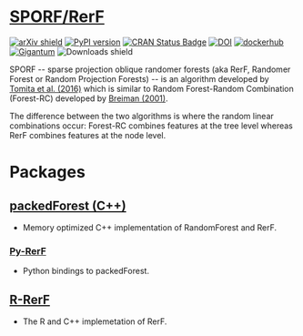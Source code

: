 # [SPORF/RerF](https://neurodata.io/sporf)

[![arXiv shield](https://img.shields.io/badge/arXiv-1506.03410-red.svg?style=flat)](https://arxiv.org/abs/1506.03410)
[![PyPI version](https://badge.fury.io/py/rerf.svg)](https://badge.fury.io/py/rerf)
[![CRAN Status Badge](https://www.r-pkg.org/badges/version/rerf)](https://cran.r-project.org/package=rerf)
[![DOI](https://zenodo.org/badge/DOI/10.5281/zenodo.2595524.svg)](https://doi.org/10.5281/zenodo.2595524)
[![dockerhub](https://img.shields.io/badge/Hub.Docker-NeuroData%3ARerF-%232181E7.svg)](https://hub.docker.com/r/neurodata/rerf)
[![Gigantum](https://img.shields.io/badge/Gigantum-View%20Project-593C5E?link=https://gigantum.com&link=https://gigantum.com/neurodata/sporf-demo)](https://gigantum.com/neurodata/sporf-demo)
![Downloads shield](https://img.shields.io/pypi/dm/rerf.svg)


SPORF -- sparse projection oblique randomer forests (aka RerF, Randomer Forest or Random Projection Forests) -- is an algorithm developed by [Tomita et al. (2016)](https://arxiv.org/abs/1506.03410) which is similar to Random Forest-Random Combination (Forest-RC) developed by [Breiman (2001)](https://doi.org/10.1023/A:1010933404324).

The difference between the two algorithms is where the random linear combinations occur: Forest-RC combines features at the tree level whereas RerF combines features at the node level.


# Packages 

## [packedForest (C++)](packedForest/README.md)
- Memory optimized C++ implementation of RandomForest and RerF.

### [Py-RerF](Python/README.md)
- Python bindings to packedForest.

## [R-RerF](R-Project/README.md)
- The R and C++ implemetation of RerF.

